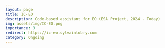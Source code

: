 ```yaml
---
layout: page
title: IC-EO
description: Code-based assistant for EO (ESA Project, 2024 - Today)
img: assets/img/IC-EO.png
importance: 3
redirect: https://ic-eo.sylvainlobry.com
category: Ongoing
---
```


